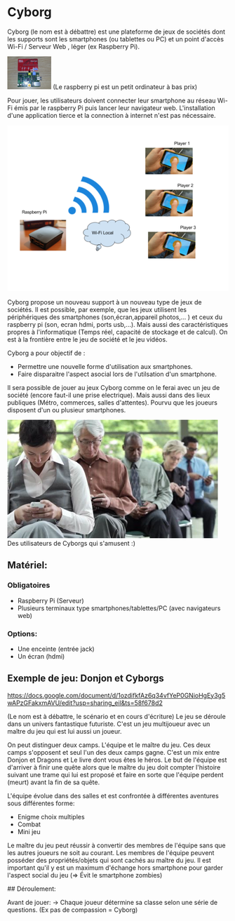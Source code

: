 <meta charset="utf-8" /> 

# Cyborg

Cyborg (le nom est à débattre) est une plateforme de jeux de sociétés dont les supports sont les smartphones (ou tablettes ou PC) et un point d'accès Wi-Fi / Serveur Web , léger (ex Raspberry Pi).


![Raspberri Pi](docs/img/imageRaspPi.png "Raspberri Pi")
(Le raspberry pi est un petit ordinateur à bas prix)

Pour jouer, les utilisateurs doivent connecter leur smartphone au réseau Wi-Fi émis par le raspberry Pi puis lancer leur navigateur web.
L'installation d'une application tierce et la connection à internet n'est pas nécessaire.

![Fonctionnement](docs/img/cyborgPres.png "Fonctionnement")


Cyborg propose un nouveau support à un nouveau type de jeux de sociétés.
Il est possible, par exemple, que les jeux utilisent les périphériques des smartphones (son,écran,appareil photos,... ) et ceux du raspberry pi (son, ecran hdmi, ports usb,...). Mais aussi des caractéristiques propres à l'informatique (Temps réel, capacité de stockage et de calcul). On est à la frontière entre le jeu de société et le jeu vidéos.

Cyborg a pour objectif de :
 - Permettre une nouvelle forme d'utilisation aux smartphones.
 - Faire disparaitre l'aspect asocial lors de l'utilsation d'un smartphone.


 Il sera possible de jouer au jeux Cyborg comme on le ferai avec un jeu de société (encore faut-il une prise electrique). Mais aussi dans des lieux publiques (Métro, commerces, salles d'attentes). Pourvu que les joueurs disposent d'un ou plusieur smartphones.

![Fonctionnement](docs/img/smartphones.jpg "Fonctionnement")
Des utilisateurs de Cyborgs qui s'amusent :)


## Matériel:

### Obligatoires

- Raspberry Pi (Serveur)
- Plusieurs terminaux type smartphones/tablettes/PC (avec navigateurs web)

### Options:
- Une enceinte (entrée jack)
- Un écran (hdmi)


## Exemple de jeu: **Donjon et Cyborgs**

https://docs.google.com/document/d/1ozdifkfAz6q34vfYeP0GNioHgEy3g5wAPzGFakxmAVU/edit?usp=sharing_eil&ts=58f678d2


(Le nom est à débattre, le scénario et en cours d'écriture)
Le jeu se déroule dans un univers fantastique futuriste. C'est un jeu multijoueur avec un maître du jeu qui est lui aussi un joueur.

On peut distinguer deux camps. L'équipe et le maître du jeu. Ces deux camps s'opposent et seul l'un des deux camps gagne.
C'est un mix entre Donjon et Dragons et Le livre dont vous êtes le héros.
Le but de l'équipe est d'arriver à finir une quête alors que le maître du jeu doit compter l'histoire suivant une trame qui lui est proposé et faire en sorte que l'équipe perdent (meurt) avant la fin de sa quête.

L'équipe évolue dans des salles et est confrontée à différentes aventures sous différentes forme:
- Enigme choix multiples
- Combat
- Mini jeu

Le maître du jeu peut réussir à convertir des membres de l'équipe sans que les autres joueurs ne soit au courant. Les membres de l'équipe peuvent posséder des propriétés/objets qui sont cachés au maître du jeu.
Il est important qu'il y est un maximum d'échange hors smartphone pour garder l'aspect social du jeu (=> Évit le smartphone zombies)

## Déroulement:

Avant de jouer:
-> Chaque joueur détermine sa classe selon une série de questions.
(Ex pas de compassion = Cyborg)


